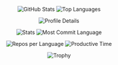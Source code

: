 <div align="center">

![GitHub Stats](https://github-readme-stats.vercel.app/api?username=WindTunnelRetirement&show_icons=true&theme=radical&hide_border=true&count_private=true&include_all_commits=true&bg_color=0d1117&title_color=00ff41&icon_color=39ff14&text_color=e6edf3)
![Top Languages](https://github-readme-stats.vercel.app/api/top-langs/?username=WindTunnelRetirement&layout=compact&theme=radical&hide_border=true&count_private=true&card_width=445&langs_count=10&bg_color=0d1117&title_color=00ff41&text_color=e6edf3)

![Profile Details](https://github-profile-summary-cards.vercel.app/api/cards/profile-details?username=WindTunnelRetirement&theme=tokyonight)

![Stats](https://github-profile-summary-cards.vercel.app/api/cards/stats?username=WindTunnelRetirement&theme=tokyonight)
![Most Commit Language](https://github-profile-summary-cards.vercel.app/api/cards/most-commit-language?username=WindTunnelRetirement&theme=tokyonight)

![Repos per Language](https://github-profile-summary-cards.vercel.app/api/cards/repos-per-language?username=WindTunnelRetirement&theme=tokyonight)
![Productive Time](https://github-profile-summary-cards.vercel.app/api/cards/productive-time?username=WindTunnelRetirement&theme=tokyonight&utcOffset=9)

![Trophy](https://github-profile-trophy.vercel.app/?username=WindTunnelRetirement&theme=matrix&no-frame=true&no-bg=true&margin-w=4&margin-h=2&column=7)

</div>
